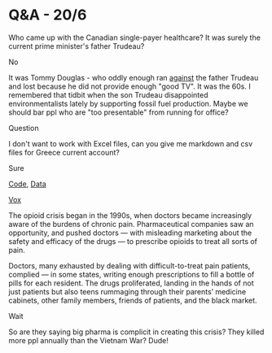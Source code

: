 # Q&A - 20/6

Who came up with the Canadian single-payer healthcare? It was surely
the current prime minister's father Trudeau?

No

It was Tommy Douglas - who oddly enough ran
[against](https://youtu.be/g4_v2701GMg?t=1971) the father Trudeau and
lost because he did not provide enough "good TV". It was the 60s. I
remembered that tidbit when the son Trudeau disappointed
environmentalists lately by supporting fossil fuel production. Maybe
we should bar ppl who are "too presentable" from running for office?

Question

I don't want to work with Excel files, can you give me markdown and
csv files for Greece current account?

Sure

[Code](eu_greece.md), [Data](greece_acct.csv)

[Vox](https://www.vox.com/policy-and-politics/2017/12/21/16803302/drug-overdose-deaths-2016-worst)

The opioid crisis began in the 1990s, when doctors became increasingly
aware of the burdens of chronic pain. Pharmaceutical companies saw an
opportunity, and pushed doctors — with misleading marketing about the
safety and efficacy of the drugs — to prescribe opioids to treat all
sorts of pain.

Doctors, many exhausted by dealing with difficult-to-treat pain
patients, complied — in some states, writing enough prescriptions to
fill a bottle of pills for each resident. The drugs proliferated,
landing in the hands of not just patients but also teens rummaging
through their parents’ medicine cabinets, other family members,
friends of patients, and the black market.

Wait

So are they saying big pharma is complicit in creating this crisis?
They killed more ppl annually than the Vietnam War? Dude!












